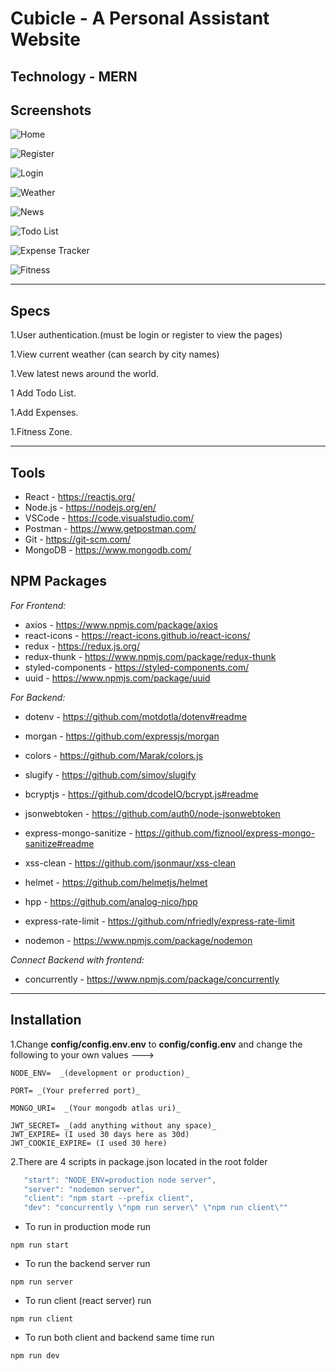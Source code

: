 # Cubicle - A Personal Assistant Website

## Technology - **MERN**

## Screenshots

![Home](https://user-images.githubusercontent.com/72348711/126858811-9f480888-e6af-4c97-a64c-68b82634eb34.png)

![Register](https://user-images.githubusercontent.com/72348711/126858855-4e30369e-df8c-4096-a7eb-aeec161ee6da.png)

![Login](https://user-images.githubusercontent.com/72348711/126858863-f732ff1d-a9f8-496a-adb6-7dc44b575e27.png)

![Weather](https://user-images.githubusercontent.com/72348711/126858882-76cc1331-2455-4fcf-8bcb-1d91b8c453b7.png)

![News](https://user-images.githubusercontent.com/72348711/126858891-3f9fbdb1-7705-4c42-a839-bd1e711023d1.png)

![Todo List](https://user-images.githubusercontent.com/72348711/126858900-eccd23a1-0fe7-49cd-87c4-e829b6aafd50.png)

![Expense Tracker](https://user-images.githubusercontent.com/72348711/126858912-d762aa1f-d059-48a3-af36-fcdfc50522dc.png)

![Fitness](https://user-images.githubusercontent.com/72348711/126858923-642b9feb-1585-4786-b6a0-e7abf1a1300c.png)

---

## Specs

1.User authentication.(must be login or register to view the pages)

1.View current weather (can search by city names)

1.Vew latest news around the world.

1 Add Todo List.

1.Add Expenses.

1.Fitness Zone.

---

## Tools

- React - https://reactjs.org/
- Node.js - https://nodejs.org/en/
- VSCode - https://code.visualstudio.com/
- Postman - https://www.getpostman.com/
- Git - https://git-scm.com/
- MongoDB - https://www.mongodb.com/

## NPM Packages

_For Frontend:_

- axios - https://www.npmjs.com/package/axios
- react-icons - https://react-icons.github.io/react-icons/
- redux - https://redux.js.org/
- redux-thunk - https://www.npmjs.com/package/redux-thunk
- styled-components - https://styled-components.com/
- uuid - https://www.npmjs.com/package/uuid

_For Backend:_

- dotenv - https://github.com/motdotla/dotenv#readme
- morgan - https://github.com/expressjs/morgan
- colors - https://github.com/Marak/colors.js
- slugify - https://github.com/simov/slugify

- bcryptjs - https://github.com/dcodeIO/bcrypt.js#readme
- jsonwebtoken - https://github.com/auth0/node-jsonwebtoken

- express-mongo-sanitize - https://github.com/fiznool/express-mongo-sanitize#readme
- xss-clean - https://github.com/jsonmaur/xss-clean
- helmet - https://github.com/helmetjs/helmet
- hpp - https://github.com/analog-nico/hpp
- express-rate-limit - https://github.com/nfriedly/express-rate-limit
- nodemon - https://www.npmjs.com/package/nodemon

_Connect Backend with frontend:_

- concurrently - https://www.npmjs.com/package/concurrently

---

## Installation

1.Change **config/config.env.env** to **config/config.env** and change the following to your own values --->

```console
NODE_ENV=  _(development or production)_

PORT= _(Your preferred port)_

MONGO_URI=  _(Your mongodb atlas uri)_

JWT_SECRET= _(add anything without any space)_
JWT_EXPIRE= (I used 30 days here as 30d)
JWT_COOKIE_EXPIRE= (I used 30 here)
```

2.There are 4 scripts in package.json located in the root folder

```javascript
   "start": "NODE_ENV=production node server",
   "server": "nodemon server",
   "client": "npm start --prefix client",
   "dev": "concurrently \"npm run server\" \"npm run client\""
```

- To run in production mode run

```console
npm run start
```

- To run the backend server run

```console
npm run server
```

- To run client (react server) run

```console
npm run client
```

- To run both client and backend same time run

```console
npm run dev
```
